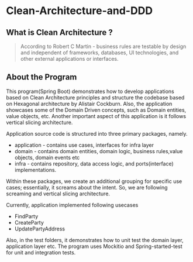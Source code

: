 #  Clean-Architecture-and-DDD 

## What is Clean Architecture ?
> According to Robert C Martin - business rules are testable by design and independent of frameworks, databases, UI technologies, and other external applications or interfaces.

## About the Program  

This program(Spring Boot) demonstrates how to develop applications based on Clean Architecture principles and structure the codebase based on Hexagonal architecture by Alistair Cockburn. Also, the application showcases some of the Domain Driven concepts, such as  Domain entities, value objects, etc. Another important aspect of this application is it follows vertical slicing architecture.

Application source code is structured into three primary packages, namely.
  * application - contains use cases, interfaces for infra layer 
  * domain - contains domain entities, domain logic, business rules,value objects, domain events etc
  * infra - contains repository, data access logic, and ports(interface) implementations.

Within these packages, we create an additional grouping for specific use cases; essentially, it screams about the intent. So, we are following screaming and vertical slicing architecture.

Currently, application implemented following usecases
 * FindParty
 * CreateParty
 * UpdatePartyAddress

Also, in the test folders, it demonstrates how to unit test the domain layer, application layer etc. The program uses Mockitio and Spring-started-test for unit and integration tests. 
